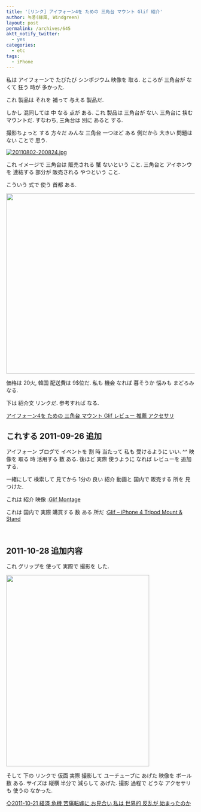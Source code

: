 ```yaml
---
title: '[リンク] アイフォーン4を ための 三角台 マウント Glif 紹介'
author: 녹풍(綠風, Windgreen)
layout: post
permalink: /archives/645
aktt_notify_twitter:
  - yes
categories:
  - etc
tags:
  - iPhone
---
```

私は アイフォーンで たびたび シンポジウム 映像を 取る. ところが 三角台が なくて 狂う 時が 多かった.

これ 製品は それを 補って 与える 製品だ.

しかし 混同しては 中 なる 点が ある. これ 製品は 三角台が ない. 三角台に 挟む マウントだ. すなわち, 三角台は 別に あると する.

撮影ちょっと する 方々だ みんな 三角台 一つほど ある 側だから 大きい 問題は ない ことで 思う.

<a href="http://dl.dropbox.com/u/15546257/blog/mytory/iphone-glif2.jpg" target="_top"><img class="alignnone size-full aligncenter" alt="20110802-200824.jpg" src="http://dl.dropbox.com/u/15546257/blog/mytory/iphone-glif2.jpg" /></a>

これ イメージで 三角台は 販売される 蟹 ないという こと. 三角台と アイホンウを 連結する 部分が 販売される やつという こと.

こういう 式で 使う 首都 ある.

<img class="aligncenter" alt="" src="https://dl.dropbox.com/u/15546257/blog/mytory/iphone-glif.jpg" width="512" height="482" />

価格は 20火, 韓国 配送費は 9$位だ. 私も 機会 なれば 暮そうか 悩みも まどろみ なる.

下は 紹介文 リンクだ. 参考すれば なる.

<a href="http://iphoneblog.co.kr/1010" target="_top">アイフォーン4を ための 三角台 マウント Glif レビュー 推薦 アクセサリ</a>

## これする 2011-09-26 追加

アイフォーン ブログで イベントを 割 時 当たって 私も 受けるように いい. ^^ 映像を 取る 時 活用する 数 ある. 後ほど 実際 使うように なれば レビューを 追加する.

一緒にして 検索して 見てから 1分の 良い 紹介 動画と 国内で 販売する 所を 見つけた.

これは 紹介 映像 :<a href="http://www.youtube.com/watch?v=UO2DPoqSOm0" target="_top">Glif Montage</a>

これは 国内で 実際 購買する 数 ある 所だ :<a href="http://www.funshop.co.kr/vs/Detail.aspx?itemno=12192" target="_top">Glif &#8211; iPhone 4 Tripod Mount & Stand</a>

&nbsp;

## 2011-10-28 追加内容

これ グリップを 使って 実際で 撮影を した.

<img class="aligncenter" alt="" src="https://dl.dropbox.com/u/15546257/blog/mytory/iphone-tripod-using-example.jpg" width="382" height="512" />

そして 下の リンクで 仮面 実際 撮影して ユーチューブに あげた 映像を ボール 数 ある. サイズは 縦横 半分で 減らして あげた. 撮影 過程で どうな アクセサリも 使うの なかった.

<p id="watch-headline-title">
  <a href="http://www.left21.com/article/10352#youtube" target="_top">◇2011-10-21 経済 危機 苦痛転嫁に お見合い 私は 世界的 反乱が 始まったのか</a>
</p>